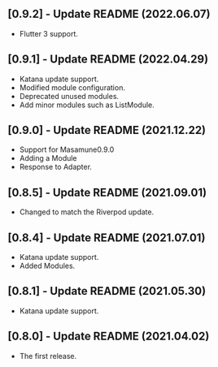## [0.9.2] - Update README (2022.06.07)

* Flutter 3 support.

## [0.9.1] - Update README (2022.04.29)

* Katana update support.
* Modified module configuration.
* Deprecated unused modules.
* Add minor modules such as ListModule.

## [0.9.0] - Update README (2021.12.22)

* Support for Masamune0.9.0
* Adding a Module
* Response to Adapter.

## [0.8.5] - Update README (2021.09.01)

* Changed to match the Riverpod update.

## [0.8.4] - Update README (2021.07.01)

* Katana update support.
* Added Modules.

## [0.8.1] - Update README (2021.05.30)

* Katana update support.

## [0.8.0] - Update README (2021.04.02)

* The first release.
